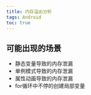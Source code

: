```yaml
---
title: 内存溢出分析
tags: Android
toc: true
---
```



## 可能出现的场景

- 静态变量导致的内存泄漏
- 单例模式导致的内存泄漏
- 属性动画导致的内存泄漏
- for循环中不停的创建局部变量